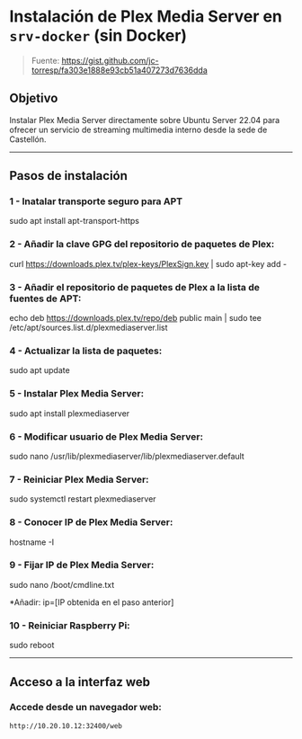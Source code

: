 # Instalación de Plex Media Server en `srv-docker` (sin Docker)

> Fuente: https://gist.github.com/jc-torresp/fa303e1888e93cb51a407273d7636dda

## Objetivo

Instalar Plex Media Server directamente sobre Ubuntu Server 22.04 para ofrecer un servicio de streaming multimedia interno desde la sede de Castellón.

---

## Pasos de instalación



### 1 - Inatalar transporte seguro para APT

sudo apt install apt-transport-https

### 2 - Añadir la clave GPG del repositorio de paquetes de Plex:

curl https://downloads.plex.tv/plex-keys/PlexSign.key | sudo apt-key add - 

### 3 - Añadir el repositorio de paquetes de Plex a la lista de fuentes de APT: 

echo deb https://downloads.plex.tv/repo/deb public main | sudo tee /etc/apt/sources.list.d/plexmediaserver.list 

### 4 - Actualizar la lista de paquetes: 

sudo apt update 

### 5 - Instalar Plex Media Server: 

sudo apt install plexmediaserver 

### 6 - Modificar usuario de Plex Media Server: 

sudo nano /usr/lib/plexmediaserver/lib/plexmediaserver.default 

### 7 - Reiniciar Plex Media Server: 

sudo systemctl restart plexmediaserver 

### 8 - Conocer IP de Plex Media Server: 

hostname -I 

### 9 - Fijar IP de Plex Media Server: 

sudo nano /boot/cmdline.txt 

*Añadir: ip=[IP obtenida en el paso anterior] 

### 10 - Reiniciar Raspberry Pi: 

sudo reboot 

---

## Acceso a la interfaz web

### Accede desde un navegador web:

    http://10.20.10.12:32400/web
